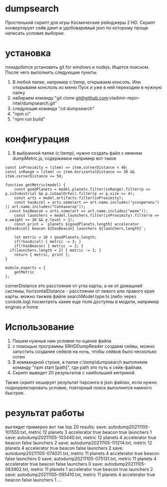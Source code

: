 # dumpsearch
Простенький скрипт для игры Космические рейнджеры 2 HD.
Скрипт конвертирует сейв дамп в удобоваримый json по которому проще написать условие выборки.

# установка
понадобится установить git for windows и nodejs. Ищется поиском.
После чего выполнить следующие пункты.
1. В любой папке, например c:\temp, открываем консоль. Или открываем конслоль из меню Пуск и уже в ней переходим в нужную папку
2. набираем команду "git clone git@github.com:vladimir-repin-intel/dumpsearch.git"
3. следующая команда "cd dumpsearch"
4. "npm ci"
5. "npm run build"

# конфигурация
1. В выбранной папке (с:\temp), нужно создать файл с именем dumpMetric.js, содержимое например вот такое
```
const inProximity = (item) => item.cornerDistance < 40;
const inRange = (item) => item.horizontalDistance <= 30 && item.cornerDistance <= 50;

function getMetric(model) {	
	const goodPlanets = model.planets.filter(inRange).filter(p => p.isIndustrial && p.isGaalOrFei).filter(p => p.size >= 4);	
	const arts = model.artifacts.filter(inProximity);
	const hasAccel = arts.some(art => art.name.includes("ускоритель") || art.name.includes("Сопланатор"));
  const hasBeacon = arts.some(art => art.name.includes("маяк"));
	const launchers = model.launchers.filter(inProximity).filter(e => e.weight <= 20 && e.level > 1);
	const print = `planets ${goodPlanets.length} accelerator ${hasAccel} beacon ${hasBeacon} launchers ${launchers.length}`;
	
	let metric = 10 + goodPlanets.length;
	if(!hasAccel) { metric -= 3; }
	if(!hasBeacon) { metric -= 2; }
  if(launchers.length < 2) { metric -= 1; }
	return { metric, print };
}

module.exports = {
	getMetric
};
```
cornerDistance это расстояние от угла карты, а не от домашней системы, horizontalDistance - расстояние от левого или правого края карты.
можно такжев файле searchModel.type.ts (либо через console.log) посмотреть какие еще поля доступны в модели, например engines и home


# Использование
1. Пишем нужные нам условия по оценке файла
2. с помощью программы SRHDDumpReader создаем сейвы, можно запустить создание сейвов на ночь, чтобы сейвов было несколько сотен
3. В коммандной строке, в папке c:\temp\dumpsearch выполняем команду "npm start [path]", где path это путь к сейв-файлам.
4. Скрипт выведет 20 результатов с наибольшей метрикой.


Также скрипт кеширует результат парсинга в json файлах, если нужно подкорректировать условие, повторный поиск выполнится намного быстрее.

# результат работы
выглядит примерно вот так
top 20 results:
save: autodump20211105-101550.txt, metric 12
planets 3 accelerator true beacon true launchers 1
save: autodump20211105-103440.txt, metric 12
planets 4 accelerator true beacon false launchers 2
save: autodump20211105-111214.txt, metric 12
planets 4 accelerator true beacon false launchers 2
save: autodump20211105-074031.txt, metric 11
planets 4 accelerator true beacon false launchers 0
save: autodump20211105-075131.txt, metric 11
planets 4 accelerator true beacon false launchers 0
save: autodump20211105-083902.txt, metric 11
planets 1 accelerator true beacon true launchers 2
save: autodump20211105-095410.txt, metric 11
planets 4 accelerator true beacon false launchers 1
...